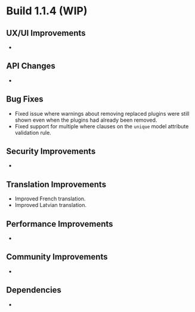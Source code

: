 # Build 1.1.4 (WIP)

## UX/UI Improvements
-

## API Changes
-

## Bug Fixes
- Fixed issue where warnings about removing replaced plugins were still shown even when the plugins had already been removed.
- Fixed support for multiple where clauses on the `unique` model attribute validation rule.

## Security Improvements
-

## Translation Improvements
- Improved French translation.
- Improved Latvian translation.

## Performance Improvements
-

## Community Improvements
-

## Dependencies
-
